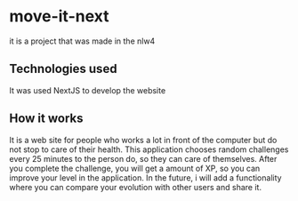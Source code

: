 # move-it-next
it is a project that was made in the nlw4

## Technologies used
It was used NextJS to develop the website

## How it works
It is a web site for people who works a lot in front of the computer but do not stop to care of their health.
This application chooses random challenges every 25 minutes to the person do, so they can care of themselves.
After you complete the challenge, you will get a amount of XP, so you can improve your level in the application.
In the future, i will add a functionality where you can compare your evolution with other users and share it.
